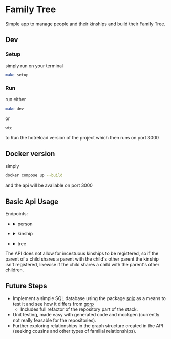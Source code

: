 # Family Tree

Simple app to manage people and their kinships and build their Family Tree.

## Dev

### Setup

simply run on your terminal
```sh
make setup
```

### Run

run either

```sh
make dev
```

or

```sh
wtc
```

to Run the hotreload version of the project which then runs on port 3000

## Docker version

simply
```sh
docker compose up --build
```
and the api will be available on port 3000

## Basic Api Usage

Endpoints:
- <details>
  <summary>person</summary>
  `localhos:3000/person`

  ### Methods
   - GET: Fetches a person by Id or people Name like the following
     - `localhost:3000/person?id=1` returns
`
[
    {
        "id": 1,
        "name": "Arthur"
    }
]
`
     - `localhost:3000/person?name=Arthur` returns
`
[
    {
        "id": 1,
        "name": "Arthur"
    },
    {
        "id": 3,
        "name": "Arthur"
    }
]
`

    - POST: Registers a new person given a json containing the person's name, like so:
      - `localhos:3000/person` with `{"name": "Arthur"}` as body returns `{"id": 1, "name": "Arthur"}
    - DELETE: Deletes a person given an id, like so:
      - `localhost:3000/person?id=1` returns status 204 NoContent
    - PUT: Edits a person's Name given the request body and the id provided in the URL:
      - `localhost:3000/person?id=1` with `{"name": "Arthur"}` as body returns `{"id": 1, "name": "Arthur"}` having updated the object.
</details>

- <details>
  <summary>kinship</summary>
  `localhos:3000/kinship`

  ### Methods
   - GET: Fetches a person's Kinships by their id:
     - `localhost:3000/kinship?id=1` responds with:
       - `[
	{
		"parent": 2,
		"child": 1
	},
	{
		"parent": 3,
		"child": 1
	}
]`

    - POST: Registers a new kinship given the ids provided in the body
      - `localhos:3000/kinship` with `{"parent": 2,"child": 1}` returns 204 No Content if the kinship is allowed
    - DELETE: Deletes a kinship given the ids provided in the body
      - `localhost:3000/kinship` with `{"parent": 2,"child": 1}` as body returns status 204 NoContent if the kinship exists

</details>

- <details>
  <summary>tree</summary>
  `localhos:3000/kinship`

  ### Methods
   - GET: Fetches a person's direct ascendants and descendants by their id:
     - `localhost:3000/tree?id=1` responds with:
       - `[
	{
		"ID": 1,
		"name": "Arthur",
		"relationships": [
			{
				"person_id": 2,
				"name": "Geraldo",
				"kind": "parent"
			},
			{
				"person_id": 3,
				"name": "Valeria",
				"kind": "parent"
			}
		]
	},
	{
		"ID": 2,
		"name": "Geraldo",
		"relationships": []
	},
	{
		"ID": 3,
		"name": "Valeria",
		"relationships": []
	}
]`

</details>

The API does not allow for incestuous kinships to be registered, so if the parent of a child shares a parent with the child's other parent the kinship isn't registered, likewise if the child shares a child with the parent's other children.

## Future Steps

 - Implement a simple SQL database using the package [sqlx](https://pkg.go.dev/github.com/jmoiron/sqlx) as a means to test it and see how it differs from [gorp](https://pkg.go.dev/github.com/go-gorp/gorp/v3)
   - Includes full refactor of the repository part of the stack.
 - Unit testing, made easy with generated code and mockgen (currently not really feasable for the repositories).
 - Further exploring relationships in the graph structure created in the API (seeking cousins and other types of familial relationships).